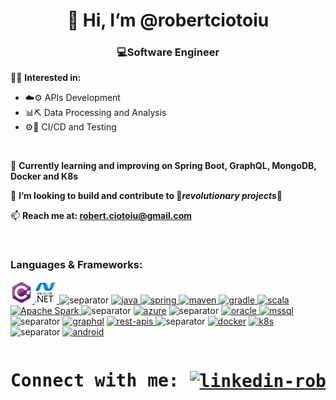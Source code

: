 <h1 align="center">👋 Hi, I’m @robertciotoiu </h1>
<h3 align="center">💻Software Engineer</h3>
<p align="center">

  
👨‍💻 **Interested in:**
  
- ☁️⚙️  APIs Development
- 📊⛏  Data Processing and Analysis
- ⚙️🧪  CI/CD and Testing
</br>

📖 <b>Currently learning and improving on Spring Boot, GraphQL, MongoDB, Docker and K8s</b>

🤝 <b>I’m looking to build and contribute to 🚀*revolutionary projects*🚀</b>

📫 <b>Reach me at: robert.ciotoiu@gmail.com</b>

</br>

</p>
<h3 align="left">Languages & Frameworks:</h3>
<p align="left"> 
<a href="https://www.w3schools.com/cs/" target="_blank"> <img src="https://raw.githubusercontent.com/devicons/devicon/master/icons/csharp/csharp-original.svg" alt="csharp" width="35" height="35"/> </a>
<a href="https://dotnet.microsoft.com/" target="_blank"> <img src="https://raw.githubusercontent.com/devicons/devicon/master/icons/dot-net/dot-net-original-wordmark.svg" alt="dotnet" width="35" height="35"/> </a>
<img src="https://cdn-icons-png.flaticon.com/512/1/1625.png" alt="separator" width="10" height="35">
<a href="https://www.java.com/" target="_blank"> <img src="https://upload.wikimedia.org/wikipedia/de/thumb/e/e1/Java-Logo.svg/1200px-Java-Logo.svg.png" alt="java" height="35"/> </a>
<a href="https://spring.io" target="_blank"> <img src="https://avatars.githubusercontent.com/u/4758888?v=4" alt="spring" width="35" height="35"/> </a>
<a href="https://maven.apache.org" target="_blank"> <img src="https://upload.wikimedia.org/wikipedia/commons/thumb/7/7e/Apache_Feather_Logo.svg/579px-Apache_Feather_Logo.svg.png" alt="maven" width="35" height="35"/> </a>
<a href="https://gradle.org" target="_blank"> <img src="https://gradle.org/images/gradle-knowledge-graph-logo.png?20170228" alt="gradle" width="35" height="35"/> </a>
<a href="https://www.scala-lang.org" target="_blank"> <img src="https://upload.wikimedia.org/wikipedia/commons/thumb/3/39/Scala-full-color.svg/1200px-Scala-full-color.svg.png" alt="scala" height="35"/> </a>
<a href="https://spark.apache.org" target="_blank"> <img src="https://upload.wikimedia.org/wikipedia/commons/thumb/f/f3/Apache_Spark_logo.svg/1200px-Apache_Spark_logo.svg.png" alt="Apache Spark" height="35"/> </a>
<img src="https://cdn-icons-png.flaticon.com/512/1/1625.png" alt="separator" width="10" height="35">
<a href="https://azure.microsoft.com/en-in/" target="_blank"> <img src="https://www.vectorlogo.zone/logos/microsoft_azure/microsoft_azure-icon.svg" alt="azure" width="35" height="35"/></a>
  <img src="https://cdn-icons-png.flaticon.com/512/1/1625.png" alt="separator" width="10" height="35">
  <a href="https://www.oracle.com/database/" target="_blank"> <img src="https://www.tectrain.at/uploads/herstellerkat_oracle.png" alt="oracle" width="35" height="35"/> </a>
  <a href="https://www.microsoft.com/en-us/sql-server" target="_blank"> <img src="https://www.svgrepo.com/show/303229/microsoft-sql-server-logo.svg" alt="mssql" width="35" height="35"/> </a>
<img src="https://cdn-icons-png.flaticon.com/512/1/1625.png" alt="separator" width="10" height="35">
<a href="https://graphql.org" target="_blank"> <img src="https://graphql.org/img/brand/logos/logo.svg" alt="graphql" width="35" height="35"/></a>
<a href="https://spring.io/guides/tutorials/rest/" target="_blank"> <img src="https://everything1know.files.wordpress.com/2019/09/rest-icon-200x196-1.png" alt="rest-apis" width="35" height="35"/> </a>
<img src="https://cdn-icons-png.flaticon.com/512/1/1625.png" alt="separator" width="10" height="35">
<a href="https://www.docker.com" target="_blank"> <img src="https://www.docker.com/wp-content/uploads/2022/05/Docker_Temporary_Image_Google_Blue_1080x1080_v1.png" alt="docker" width="35" height="35"/></a>
<a href="https://kubernetes.io" target="_blank"> <img src="https://www.syseleven.de/wp-content/uploads/2020/11/Kubernetes_Rad.png" alt="k8s" width="35" height="35"/></a>
<img src="https://cdn-icons-png.flaticon.com/512/1/1625.png" alt="separator" width="10" height="35">
<a href="https://developer.android.com/" target="_blank"> <img src="https://upload.wikimedia.org/wikipedia/commons/thumb/6/64/Android_logo_2019_%28stacked%29.svg/640px-Android_logo_2019_%28stacked%29.svg.png" alt="android" width="35" height="35"/> </a>
<!-- <a href="https://developer.apple.com/swift/" target="_blank"> <img src="https://developer.apple.com/swift/images/swift-og.png" alt="swift" width="35" height="35" /> </a> -->


</p>
<pre><h1 align="center">Connect with me: <a href="https://www.linkedin.com/in/robert-ciotoiu/" target="blank"><img align="center" src="https://upload.wikimedia.org/wikipedia/commons/thumb/c/ca/LinkedIn_logo_initials.png/800px-LinkedIn_logo_initials.png" alt="linkedin-robert-ciotoiu" height="45" width="45" /></a></h1></pre>

<!---
robertciotoiu/robertciotoiu is a ✨ special ✨ repository because its `README.md` (this file) appears on your GitHub profile.
You can click the Preview link to take a look at your changes.
--->
